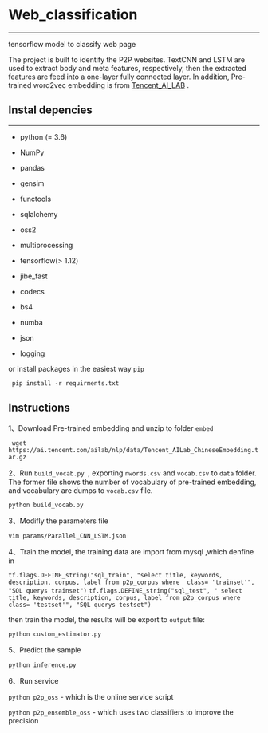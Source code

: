 # Web_classification

----

tensorflow model to classify web page

The project is built to identify the P2P websites.  TextCNN and LSTM are used to extract body and meta features, respectively, then the extracted features are feed into a one-layer fully connected layer. In addition, Pre-trained word2vec embedding is from [Tencent_AI_LAB](https://ai.tencent.com/ailab/nlp/data/Tencent_AILab_ChineseEmbedding.tar.gz) .

## Instal depencies

---

- python (= 3.6)

- NumPy 
- pandas
- gensim
- functools
- sqlalchemy
- oss2
- multiprocessing
- tensorflow(> 1.12)
- jibe_fast
- codecs
- bs4
- numba
- json
- logging

or install packages in the easiest way ``pip``

 ```  pip install -r requirments.txt ```

## Instructions

1、Download Pre-trained embedding and unzip to folder ``embed``

``` wget https://ai.tencent.com/ailab/nlp/data/Tencent_AILab_ChineseEmbedding.tar.gz```

2、Run ``build_vocab.py ``,  exporting ``nwords.csv`` and ``vocab.csv`` to ``data`` folder. The former file shows the number of vocabulary of pre-trained embedding, and vocabulary are dumps to ``vocab.csv`` file.

```python build_vocab.py```

3、Modifly the parameters file

```vim params/Parallel_CNN_LSTM.json```

4、Train the model, the training data are import from mysql ,which denfine in 

``tf.flags.DEFINE_string("sql_train", "select title, keywords, description, corpus, label from p2p_corpus where  class= 'trainset'", "SQL querys trainset")``
``tf.flags.DEFINE_string("sql_test", " select title, keywords, description, corpus, label from p2p_corpus where  class= 'testset'", "SQL querys testset")``

then train the model, the results will be export to ``output`` file:

```python custom_estimator.py```

5、Predict the sample

``python inference.py``

6、Run service

```python p2p_oss``` - which is the online service script  

```python p2p_ensemble_oss``` - which uses two classifiers to improve the precision









